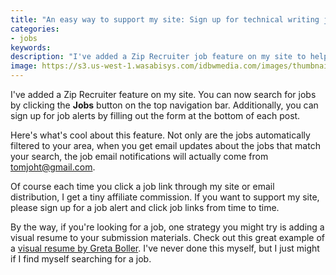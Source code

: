 ```yaml
---
title: "An easy way to support my site: Sign up for technical writing job alerts"
categories:
- jobs
keywords: 
description: "I've added a Zip Recruiter job feature on my site to help you more easily find jobs in your area."
image: https://s3.us-west-1.wasabisys.com/idbwmedia.com/images/thumbnails/jobalerts.png
---
```


I've added a Zip Recruiter feature on my site. You can now search for jobs by clicking the **Jobs** button on the top navigation bar. Additionally, you can sign up for job alerts by filling out the form at the bottom of each post. 

Here's what's cool about this feature. Not only are the jobs automatically filtered to your area, when you get email updates about the jobs that match your search, the job email notifications will actually come from tomjoht@gmail.com.

Of course each time you click a job link through my site or email distribution, I get a tiny affiliate commission. If you want to support my site, please sign up for a job alert and click job links from time to time. 

By the way, if you're looking for a job, one strategy you might try is adding a visual resume to your submission materials. Check out this great example of a [visual resume by Greta Boller](http://www.slideshare.net/gretaboller/greta-boller-and-the-wonderful-practical-visual-resume). I've never done this myself, but I just might if I find myself searching for a job.
